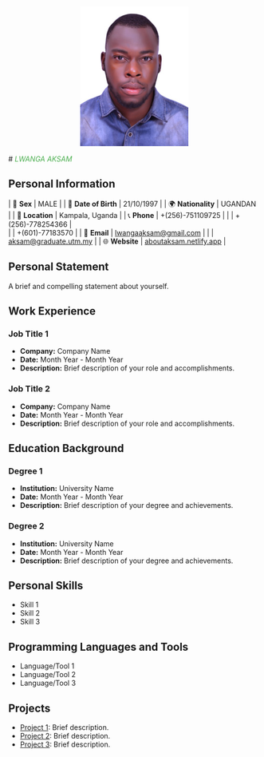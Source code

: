 <p align="center">
  <img src="passport_id.jpg" alt="Profile Avatar">
</p>
# <span style="color:#4CAF50; font-style:italic;">LWANGA AKSAM</span>

## Personal Information
| 💼 **Sex**           | MALE                      |
| 🎂 **Date of Birth**  | 21/10/1997                |
| 🌍 **Nationality**    | UGANDAN                   |
| 📍 **Location**       | Kampala, Uganda           |
| 📞 **Phone**          | +(256)-751109725           |
|                      | +(256)-778254366 |       
|                      | +(601)-77183570            |
| 📧 **Email**          | lwangaaksam@gmail.com     |
|                      | aksam@graduate.utm.my     |
| 🌐 **Website**        | [aboutaksam.netlify.app](https://aboutaksam.netlify.app) |

## Personal Statement

A brief and compelling statement about yourself.

## Work Experience

### Job Title 1

- **Company:** Company Name
- **Date:** Month Year - Month Year
- **Description:** Brief description of your role and accomplishments.

### Job Title 2

- **Company:** Company Name
- **Date:** Month Year - Month Year
- **Description:** Brief description of your role and accomplishments.

## Education Background

### Degree 1

- **Institution:** University Name
- **Date:** Month Year - Month Year
- **Description:** Brief description of your degree and achievements.

### Degree 2

- **Institution:** University Name
- **Date:** Month Year - Month Year
- **Description:** Brief description of your degree and achievements.

## Personal Skills

- Skill 1
- Skill 2
- Skill 3

## Programming Languages and Tools

- Language/Tool 1
- Language/Tool 2
- Language/Tool 3

## Projects

- [Project 1](project1.md): Brief description.
- [Project 2](project2.md): Brief description.
- [Project 3](project3.md): Brief description.
